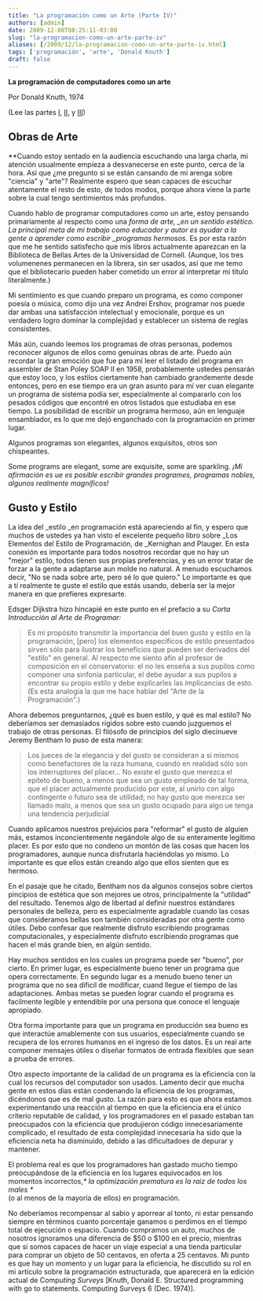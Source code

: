 ```yaml
---
title: "La programación como un Arte (Parte IV)"
authors: [admin]
date: 2009-12-08T08:25:11-03:00
slug: "la-programacion-como-un-arte-parte-iv"
aliases: [/2009/12/la-programacion-como-un-arte-parte-iv.html]
tags: ['programación', 'arte', 'Donald Knuth']
draft: false
---
```


**La programación de computadores como un arte**

Por Donald Knuth, 1974

(Lee las partes
[I](/2009/12/la-programacion-como-un-arte-parte-i.html),
[II](/2009/12/la-programacion-como-un-arte-parte-ii.html),
y
[III](/2009/12/la-programacion-como-un-arte-parte-iii.html))

## Obras de Arte

**Cuando estoy sentado en la audiencia escuchando una larga charla,
mi atención usualmente empieza a desvanecerse en este punto, cerca de la
hora. Así que ¿me pregunto si se están cansando de mi arenga sobre
"ciencia" y "arte"? Realmente espero que sean capaces de escuchar
atentamente el resto de esto, de todos modos, porque ahora viene la
parte sobre la cual tengo sentimientos más profundos.

Cuando hablo de programar computadores como un arte, estoy pensando
primariamente al respecto como una *forma de arte, \_en un sentido
estético. La principal meta de mi trabajo como educador y autor es
ayudar a la gente a aprender como escribir \_programas hermosos*. Es por
esta razón que me he sentido satisfecho que mis libros actualmente
aparezcan en la Biblioteca de Bellas Artes de la Universidad de Cornell.
(Aunque, los tres volumenenes permanecen en la librera, sin ser usados,
así que me temo que el bibliotecario pueden haber cometido un error al
interpretar mi título literalmente.)

Mi sentimiento es que cuando preparo un programa, es como componer
poesía o música, como dijo una vez Andrei Ershov, programar nos puede
dar ambas una satisfacción intelectual y emocionale, porque es un
verdadero logro dominar la complejidad y establecer un sistema de reglas
consistentes.

Más aún, cuando leemos los programas de otras personas, podemos
reconocer algunos de ellos como genuinas obras de arte. Puedo aún
recordar la gran emoción que fue para mí leer el listado del programa en
assembler de Stan Poley SOAP II en 1958, probablemente ustedes pensarán
que estoy loco, y los estilos ciertamente han cambiado grandemente desde
entonces, pero en ese tiempo era un gran asunto para mí ver cuan
elegante un programa de sistema podía ser, especialmente al compararlo
con los pesados códigos que encontré en otros listados que estudiaba en
ese tiempo. La posibilidad de escribir un programa hermoso, aún en
lenguaje ensamblador, es lo que me dejó enganchado con la programación
en primer lugar.

Algunos programas son elegantes, algunos exquisitos, otros son
chispeantes.

Some programs are elegant, some are exquisite, some are sparkling. *¡Mi
afirmación es ue es posible escribir grandes programes, programas
nobles, algunos realmente magníficos!*

## **Gusto y Estilo**

La idea del \_estilo \_en programación está apareciendo al fin, y espero
que muchos de ustedes ya han visto el excelente pequeño libro sobre
\_Los Elementos del Estilo de Programación, de \_Kernighan and Plauger.
En esta conexión es importante para todos nosotros recordar que no hay
un "mejor" estilo, todos tienen sus propias preferencias, y es un
error tratar de forzar a la gente a adaptarse aun molde no natural. A
menudo escuchamos decir, "No se nada sobre arte, pero sé lo que
quiero." Lo importante es que a tí realmente te guste el estilo que
estás usando, debería ser la mejor manera en que prefieres expresarte.

Edsger Dijkstra hizo hincapié en este punto en el prefacio a su *Corta
Introducción al Arte de Programar:*


> Es mi propósito transmitir la importancia del buen gusto y estilo en
> la programación, \[pero\] los elementos específicos de estilo
> presentados sirven sólo para ilustrar los beneficios que pueden ser
> derivados del "estilo" en general. Al respecto me siento afin al
> profesor de composición en el conservatorio: el no les enseña a sus
> pupilos como componer una sinfonía particular, el debe ayudar a sus
> pupilos a encontrar su propio estilo y debe explicarles las
> implicancias de esto. (Es esta analogía la que me hace hablar del
> "Arte de la Programación".)

Ahora debemos preguntarnos, ¿qué es buen estilo, y qué es mal estilo? No
deberíamos ser demasiados rígidos sobre esto cuando juzguemos el trabajo
de otras personas. El filósofo de principios del siglo diecinueve Jeremy
Bentham lo puso de esta manera:

> Los jueces de la elegancia y del gusto se consideran a si mismos como
> benefactores de la raza humana, cuando en realidad sólo son los
> interruptores del placer\... No existe el gusto que merezca el epíteto
> de bueno, a menos que sea un gusto empleado de tal forma, que el
> placer actualmente producido por este, al unirlo con algo contingente
> o futuro sea de utilidad; no hay gusto que merezca ser llamado malo, a
> menos que sea un gusto ocupado para algo ue tenga una tendencia
> perjudicial

Cuando aplicamos nuestros prejuicios para "reformar" el gusto de
alguien más, estamos inconcientemente negándole algo de su enteramente
legítimo placer. Es por esto que no condeno un montón de las cosas que
hacen los programadores, aunque nunca disfrutaría haciéndolas yo mismo.
Lo importante es que ellos están creando algo que ellos sienten que es
hermoso.

En el pasaje que he citado, Bentham nos da algunos consejos sobre
ciertos pincipios de estética que son mejores ue otros, principalmente
la "utilidad" del resultado. Tenemos algo de libertad al definir
nuestros estándares personales de belleza, pero es especialmente
agradable cuando las cosas que consideramos bellas son también
consideradas por otra gente como útiles. Debo confesar que realmente
disfruto escribiendo programas computacionales, y especialmente disfruto
escribiendo programas que hacen el más grande bien, en algún sentido.

Hay muchos sentidos en los cuales un programa puede ser "bueno", por
cierto. En primer lugar, es especialmente bueno tener un programa que
opera correctamente. En segundo lugar es a menudo bueno tener un
programa que no sea dificil de modificar, cuand llegue el tiempo de las
adaptaciones. Ambas metas se pueden lograr cuando el programa es
facilmente legible y entendible por una persona que conoce el lenguaje
apropiado.

Otra forma importante para que un programa en producción sea bueno es
que interactúe amablemente con sus usuarios, especialmente cuando se
recupera de los errores humanos en el ingreso de los datos. Es un real
arte componer mensajes útiles o diseñar formatos de entrada flexibles
que sean a prueba de errores.

Otro aspecto importante de la calidad de un programa es la eficiencia
con la cual los recursos del computador son usados. Lamento decir que
mucha gente en estos días están condenando la eficiencia de los
programas, dicéndonos que es de mal gusto. La razón para esto es que
ahora estamos experimentando una reacción al tiempo en que la eficiencia
era el único criterio reputable de calidad, y los programadores en el
pasado estaban tan preocupados con la eficiencia que produjieron código
innecesariamente complicado, el resultado de esta complejidad
innecesaria ha sido que la eficiencia neta ha disminuido, debido a las
dificultadoes de depurar y mantener.

El problema real es que los programadores han gastado mucho tiempo
preocupándose de la eficiencia en los lugares equivocados en los
momentos incorrectos,*\* la optimización prematura es la raiz de todos
los males \**\
(o al menos de la mayoría de ellos) en programación.

No deberíamos recompensar al sabio y aporrear al tonto, ni estar
pensando siempre en términos cuanto porcentaje ganamos o perdimos en el
tiempo total de ejecución o espacio. Cuando compramos un auto, muchos de
nosotros ignoramos una diferencia de \$50 o \$100 en el precio, mientras
que si somos capaces de hacer un viaje especial a una tienda particular
para comprar un objeto de 50 centavos, en oferta a 25 centavos. Mi punto
es que hay un momento y un lugar para la eficiencia, he discutido su rol
en mi artículo sobre la programación estructurada, que aparecerá en la
edición actual de Compu*ting Surveys* \[Knuth, Donald E. Structured
programming with go to statements. Computing Surveys 6 (Dec. 1974)\].
